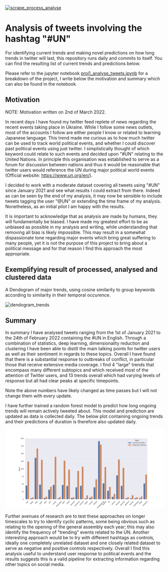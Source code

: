 [![scrape_process_analyse](https://github.com/edgar-hd/UN-tweets/actions/workflows/pipeline_scrape_process_analyse.yml/badge.svg)](https://github.com/edgar-hd/UN-tweets/actions/workflows/pipeline_scrape_process_analyse.yml)

# Analysis of tweets involving the hashtag "#UN"

For identifying current trends and making novel predictions on how long trends in twitter will last, this repository runs daily and commits to itself. You can find the resulting list of current trends and predictions below.

Please refer to the jupyter notebook [proj1_analyse_tweets.ipynb](proj1_analyse_tweets.ipynb) for a breakdown of the project, I write below the motivation and summary which can also be found in the notebook.

## Motivation

NOTE: Motivation written on 2nd of March 2022.

In recent days I have found my twitter feed replete of news regarding the recent events taking place in Ukraine. While I follow some news outlets, most of the accounts I follow are either people I know or related to learning Japanese language. This trend made me curious as to how much twitter can be used to track world political events, and whether I could discover past political events using just twitter. I simplistically thought of which keyword could relate to such events and decided upon "#UN" relating to the United Nations. In principle this organisation was established to serve as a forum for discussion between nations and thus it would be reasonable that twitter users would reference the UN during major political world events (Official website: https://www.un.org/en/).

I decided to work with a moderate dataset covering all tweets using "#UN" since January 2021 and see what results I could extract from there. Indeed as can be seen by the end of my analysis, it may now be sensible to include tweets tagging the user "@UN" or extending the time frame of my analysis. Nonetheless, as an initial pilot I am happy with the results.

It is important to acknowledge that as analysis are made by humans, they will fundamentally be biased. I have made my greatest effort to be as unbiased as possible in my analysis and writing, while understanding that removing all bias is likely impossible. This may result in a somewhat dispassionate tone regarding major events which bring great suffering to many people, yet it is not the purpose of this project to bring about a political message and for that reason I find this approach the most appropriate.

## Exemplifying result of processed, analysed and clustered data
A Dendogram of major trends, using cosine similarity to group keywords according to similarity in their temporal occurence.

![dendogram_trends](https://user-images.githubusercontent.com/43865617/159815652-d5561e96-6010-4f26-a24f-e85175dec8dd.png)

## Summary <a class="anchor" id="summary"></a>
In summary I have analysed tweets ranging from the 1st of January 2021 to the 24th of February 2022 containing the #UN in English. Through a combination of statistics, deep learning, dimensionality reduction and clustering I have been able to distill the main talking points for twitter users as well as their sentiment in regards to these topics. Overall I have found that there is a substantial response to outbreaks of conflict, in particular those that receive extensive media coverage. I find 4 "large" trends that encompass many different subtopics and which received most of the attention of Twitter users, and 13 trends overall which had varying levels of response but all had clear peaks at specific timepoints.

Note the above numbers have likely changed as time passes but I will not change them with every update.

I have further trained a random forest model to predict how long ongoing trends will remain actively tweeted about. This model and prediction are updated as data is collected daily. The below plot containing ongoing trends and their predictions of duration is therefore also updated daily.

![dendogram_trends](figures/fig4d_current_topics_lifetime.png)

Further avenues of research are to test these approaches on longer timescales to try to identify cyclic patterns, some being obvious such as relating to the opening of the general assembly each year; this may also identify the frequency of "trending" events related to the UN. Another interesting approach would be to try with different hashtags as controls, ideally one completely unrelated dataset and one closely related dataset to serve as negative and positive controls respectively. Overall I find this analysis useful to understand user response to political events and the results suggests this is a valid pipeline for extracting information regarding other topics on social media.
